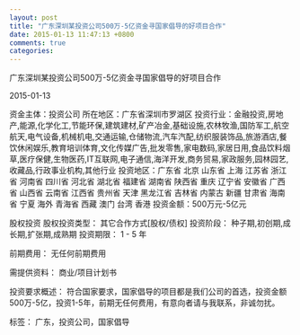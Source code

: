 ```yaml
---
layout: post
title: "广东深圳某投资公司500万-5亿资金寻国家倡导的好项目合作"
date: 2015-01-13 11:47:13 +0800
comments: true
categories: 
---
```

广东深圳某投资公司500万-5亿资金寻国家倡导的好项目合作



2015-01-13

资金主体：投资公司
所在地区：广东省深圳市罗湖区
投资行业：金融投资,房地产,能源,化学化工,节能环保,建筑建材,矿产冶金,基础设施,农林牧渔,国防军工,航空航天,电气设备,机械机电,交通运输,仓储物流,汽车汽配,纺织服装饰品,旅游酒店,餐饮休闲娱乐,教育培训体育,文化传媒广告,批发零售,家电数码,家居日用,食品饮料烟草,医疗保健,生物医药,IT互联网,电子通信,海洋开发,商务贸易,家政服务,园林园艺,收藏品,行政事业机构,其他行业
投资地区：广东省 北京 山东省 上海 江苏省 浙江省 河南省 四川省 河北省 湖北省 福建省 湖南省 陕西省 重庆 辽宁省 安徽省 广西省 山西省 云南省 江西省 贵州省 天津 黑龙江省 吉林省 内蒙古 新疆 甘肃省 海南省 宁夏 海外 青海省 西藏 澳门 台湾 香港
投资金额：500万元-5亿元

股权投资
股权投资类型：
                            其它合作方式[股权/债权] 
                                                                                投资阶段：
                            种子期,初创期,成长期,扩张期,成熟期 
                                                                                                                                        投资期限：
                            1 - 5 年

前期费用：
无任何前期费用

需提供资料：
商业/项目计划书

投资要求概述：
符合国家要求，国家倡导的项目都是我们公司的首选，投资金额500万-5亿，投资1-5年，前期无任何费用，有意向者请与我联系，非诚勿扰。

标签：
广东，投资公司，国家倡导

